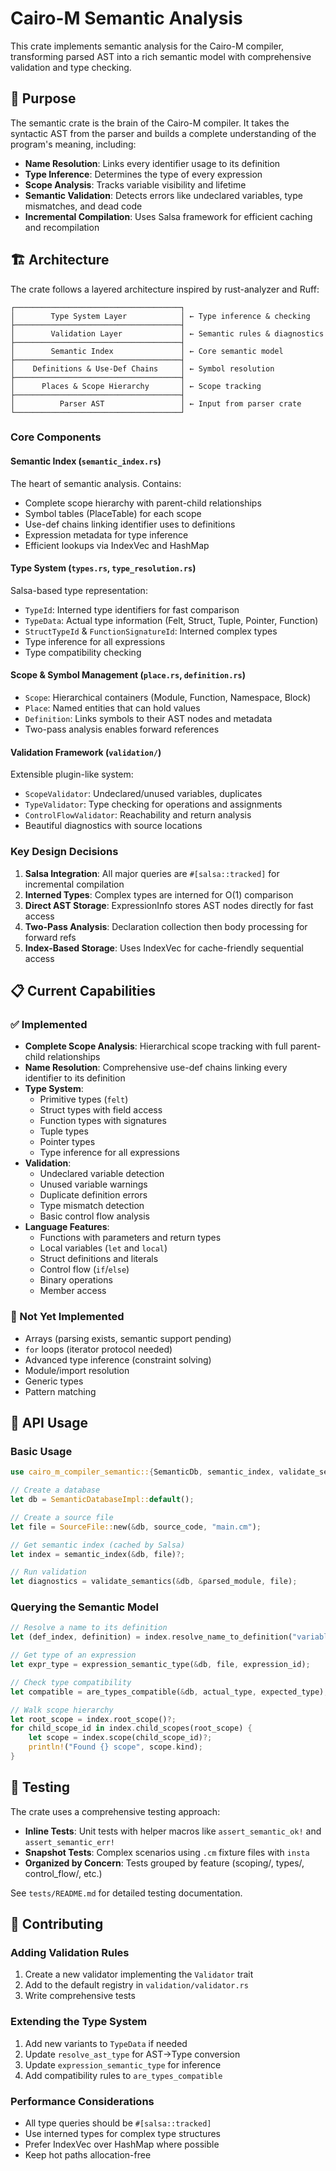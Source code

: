 # Cairo-M Semantic Analysis

This crate implements semantic analysis for the Cairo-M compiler, transforming
parsed AST into a rich semantic model with comprehensive validation and type
checking.

## 🎯 Purpose

The semantic crate is the brain of the Cairo-M compiler. It takes the syntactic
AST from the parser and builds a complete understanding of the program's
meaning, including:

- **Name Resolution**: Links every identifier usage to its definition
- **Type Inference**: Determines the type of every expression
- **Scope Analysis**: Tracks variable visibility and lifetime
- **Semantic Validation**: Detects errors like undeclared variables, type
  mismatches, and dead code
- **Incremental Compilation**: Uses Salsa framework for efficient caching and
  recompilation

## 🏗️ Architecture

The crate follows a layered architecture inspired by rust-analyzer and Ruff:

```text
┌─────────────────────────────────────┐
│        Type System Layer            │ ← Type inference & checking
├─────────────────────────────────────┤
│        Validation Layer             │ ← Semantic rules & diagnostics
├─────────────────────────────────────┤
│        Semantic Index               │ ← Core semantic model
├─────────────────────────────────────┤
│    Definitions & Use-Def Chains     │ ← Symbol resolution
├─────────────────────────────────────┤
│      Places & Scope Hierarchy       │ ← Scope tracking
├─────────────────────────────────────┤
│          Parser AST                 │ ← Input from parser crate
└─────────────────────────────────────┘
```

### Core Components

#### **Semantic Index** (`semantic_index.rs`)

The heart of semantic analysis. Contains:

- Complete scope hierarchy with parent-child relationships
- Symbol tables (PlaceTable) for each scope
- Use-def chains linking identifier uses to definitions
- Expression metadata for type inference
- Efficient lookups via IndexVec and HashMap

#### **Type System** (`types.rs`, `type_resolution.rs`)

Salsa-based type representation:

- `TypeId`: Interned type identifiers for fast comparison
- `TypeData`: Actual type information (Felt, Struct, Tuple, Pointer, Function)
- `StructTypeId` & `FunctionSignatureId`: Interned complex types
- Type inference for all expressions
- Type compatibility checking

#### **Scope & Symbol Management** (`place.rs`, `definition.rs`)

- `Scope`: Hierarchical containers (Module, Function, Namespace, Block)
- `Place`: Named entities that can hold values
- `Definition`: Links symbols to their AST nodes and metadata
- Two-pass analysis enables forward references

#### **Validation Framework** (`validation/`)

Extensible plugin-like system:

- `ScopeValidator`: Undeclared/unused variables, duplicates
- `TypeValidator`: Type checking for operations and assignments
- `ControlFlowValidator`: Reachability and return analysis
- Beautiful diagnostics with source locations

### Key Design Decisions

1. **Salsa Integration**: All major queries are `#[salsa::tracked]` for
   incremental compilation
2. **Interned Types**: Complex types are interned for O(1) comparison
3. **Direct AST Storage**: ExpressionInfo stores AST nodes directly for fast
   access
4. **Two-Pass Analysis**: Declaration collection then body processing for
   forward refs
5. **Index-Based Storage**: Uses IndexVec for cache-friendly sequential access

## 📋 Current Capabilities

### ✅ Implemented

- **Complete Scope Analysis**: Hierarchical scope tracking with full
  parent-child relationships
- **Name Resolution**: Comprehensive use-def chains linking every identifier to
  its definition
- **Type System**:
  - Primitive types (`felt`)
  - Struct types with field access
  - Function types with signatures
  - Tuple types
  - Pointer types
  - Type inference for all expressions
- **Validation**:
  - Undeclared variable detection
  - Unused variable warnings
  - Duplicate definition errors
  - Type mismatch detection
  - Basic control flow analysis
- **Language Features**:
  - Functions with parameters and return types
  - Local variables (`let` and `local`)
  - Struct definitions and literals
  - Control flow (`if`/`else`)
  - Binary operations
  - Member access

### 🚧 Not Yet Implemented

- Arrays (parsing exists, semantic support pending)
- `for` loops (iterator protocol needed)
- Advanced type inference (constraint solving)
- Module/import resolution
- Generic types
- Pattern matching

## 🔨 API Usage

### Basic Usage

```rust
use cairo_m_compiler_semantic::{SemanticDb, semantic_index, validate_semantics};

// Create a database
let db = SemanticDatabaseImpl::default();

// Create a source file
let file = SourceFile::new(&db, source_code, "main.cm");

// Get semantic index (cached by Salsa)
let index = semantic_index(&db, file)?;

// Run validation
let diagnostics = validate_semantics(&db, &parsed_module, file);
```

### Querying the Semantic Model

```rust
// Resolve a name to its definition
let (def_index, definition) = index.resolve_name_to_definition("variable_name", scope_id)?;

// Get type of an expression
let expr_type = expression_semantic_type(&db, file, expression_id);

// Check type compatibility
let compatible = are_types_compatible(&db, actual_type, expected_type);

// Walk scope hierarchy
let root_scope = index.root_scope()?;
for child_scope_id in index.child_scopes(root_scope) {
    let scope = index.scope(child_scope_id)?;
    println!("Found {} scope", scope.kind);
}
```

## 🧪 Testing

The crate uses a comprehensive testing approach:

- **Inline Tests**: Unit tests with helper macros like `assert_semantic_ok!` and
  `assert_semantic_err!`
- **Snapshot Tests**: Complex scenarios using `.cm` fixture files with `insta`
- **Organized by Concern**: Tests grouped by feature (scoping/, types/,
  control_flow/, etc.)

See `tests/README.md` for detailed testing documentation.

## 🔧 Contributing

### Adding Validation Rules

1. Create a new validator implementing the `Validator` trait
2. Add to the default registry in `validation/validator.rs`
3. Write comprehensive tests

### Extending the Type System

1. Add new variants to `TypeData` if needed
2. Update `resolve_ast_type` for AST→Type conversion
3. Update `expression_semantic_type` for inference
4. Add compatibility rules to `are_types_compatible`

### Performance Considerations

- All type queries should be `#[salsa::tracked]`
- Use interned types for complex type structures
- Prefer IndexVec over HashMap where possible
- Keep hot paths allocation-free
